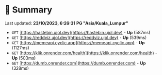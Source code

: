 # 📖 Summary
Last updated: **23/10/2023, 6:26:31 PG "Asia/Kuala_Lumpur"**

- `GET` [https://hastebin.ujol.dev](https://hastebin.ujol.dev) - **Up** (587ms)
- `GET` [https://reddviz.ujol.dev](https://reddviz.ujol.dev) - **Up** (539ms)
- `GET` [https://memeapi.cyclic.app](https://memeapi.cyclic.app) - **Up** (1127ms)
- `GET` [https://klik.onrender.com/health](https://klik.onrender.com/health) - **Up** (503ms)
- `GET` [https://dumb.onrender.com](https://dumb.onrender.com) - **Up** (328ms)
